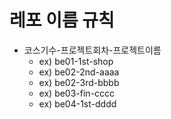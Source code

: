 # 레포 이름 규칙
- 코스기수-프로젝트회차-프로젝트이름
  - ex) be01-1st-shop
  - ex) be02-2nd-aaaa
  - ex) be02-3rd-bbbb
  - ex) be03-fin-cccc
  - ex) be04-1st-dddd

